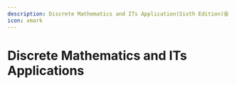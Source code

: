 ```yaml
---
description: Discrete Mathematics and ITs Application(Sixth Edition)을 읽고 정리한 내용이다.
icon: xmark
---
```


# Discrete Mathematics and ITs Applications

